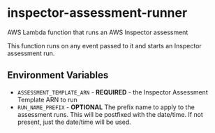 # inspector-assessment-runner
AWS Lambda function that runs an AWS Inspector assessment

This function runs on any event passed to it and starts an Inspector assessment run.

## Environment Variables
- `ASSESSMENT_TEMPLATE_ARN` - **REQUIRED** - the Inspector Assessment Template ARN to run
- `RUN_NAME_PREFIX` - **OPTIONAL** The prefix name to apply to the assessment runs. This will be postfixed with the date/time. If not present, just the date/time will be used. 